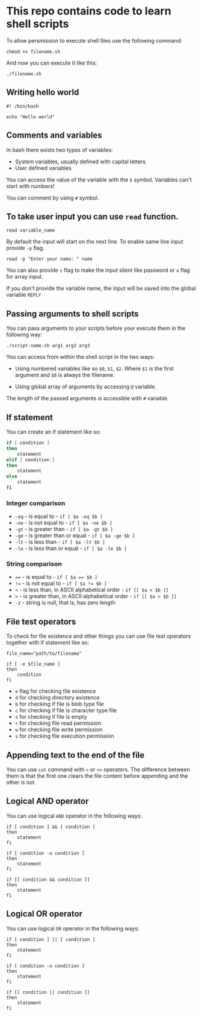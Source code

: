 # This repo contains code to learn shell scripts

To allow persmission to execute shell files use the following command:

```shell
chmod +x filename.sh
```

And now you can execute it like this:

```shell
./filename.sh
```

## Writing hello world

```shell
#! /bin/bash

echo "Hello world"
```

## Comments and variables

In bash there exists two types of variables:

- System variables, usually defined with capital letters
- User defined variables

You can access the value of the variable with the `$` symbol.
Variables can't start with numbers!

You can comment by using `#` symbol.

## To take user input you can use `read` function.

```shell
read variable_name
```

By default the input will start on the next line.
To enable same line input provide `-p` flag.

```shell
read -p "Enter your name: " name
```

You can also provide `s` flag to make the input silent like password or `a` flag for array input.

If you don't provide the variable name, the input will be saved into
the global variable `REPLY`

## Passing arguments to shell scripts

You can pass arguments to your scripts before your execute them in the following way:

```shell
./script-name.sh arg1 arg2 arg3
```

You can access from within the shell script in the two ways:

- Using numbered variables like so `$0`, `$1`, `$2`. Where `$1` is the first argument and `$0` is always the filename.

- Using global array of arguments by accessing `@` variable.

The length of the passed arguments is accessible with `#` variable.

## If statement

You can create an if statement like so:

```bash
if [ condition ]
then
    statement
elif [ condition ]
then
    statement
else
    statement
fi
```

### Integer comparison

- `-eq` - is equal to - `if [ $a -eq $b ]`
- `-ne` - is not equal to - `if [ $a -ne $b ]`
- `-gt` - is greater than - `if [ $a -gt $b ]`
- `-ge` - is greater than or equal - `if [ $a -ge $b ]`
- `-lt` - is less than - `if [ $a -lt $b ]`
- `-le` - is less than or equal - `if [ $a -le $b ]`

### String comparison

- `==` - is equal to - `if [ $a == $b ]`
- `!=` - is not equal to - `if [ $a != $b ]`
- `<` - is less than, in ASCII alphabetical order - `if [[ $a < $b ]]`
- `>` - is greater than, in ASCII alphabetical order - `if [[ $a > $b ]]`
- `-z` - string is null, that is, has zero length

## File test operators

To check for file existence and other things you can use file test operators together with if statement like so:

```shell
file_name="path/to/filename"

if [ -e $file_name ]
then
    condition
fi
```

- `e` flag for checking file existence
- `d` for checking directory existence
- `b` for checking if file is blob type file
- `c` for checking if file is character type file
- `s` for checking if file is empty
- `r` for checking file read permission
- `w` for checking file write permission
- `s` for checking file execution permission

## Appending text to the end of the file

You can use `cat` command with `>` or `>>` operators. The difference between them is that the first one clears the file content before appending and the other is not.

## Logical AND operator

You can use logical `AND` operator in the following ways:

```shell
if [ condition ] && [ condition ]
then
    statement
fi
```

```shell
if [ condition -a condition ]
then
    statement
fi
```

```shell
if [[ condition && condition ]]
then
    statement
fi
```

## Logical OR operator

You can use logical `OR` operator in the following ways:

```shell
if [ condition ] || [ condition ]
then
    statement
fi
```

```shell
if [ condition -o condition ]
then
    statement
fi
```

```shell
if [[ condition || condition ]]
then
    statement
fi
```
